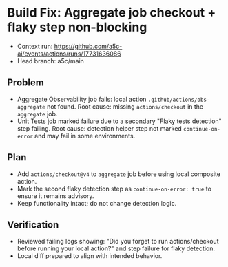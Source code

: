 # Build Fix: Aggregate job checkout + flaky step non-blocking

- Context run: https://github.com/a5c-ai/events/actions/runs/17731636086
- Head branch: a5c/main

## Problem
- Aggregate Observability job fails: local action `.github/actions/obs-aggregate` not found. Root cause: missing `actions/checkout` in the `aggregate` job.
- Unit Tests job marked failure due to a secondary "Flaky tests detection" step failing. Root cause: detection helper step not marked `continue-on-error` and may fail in some environments.

## Plan
- Add `actions/checkout@v4` to `aggregate` job before using local composite action.
- Mark the second flaky detection step as `continue-on-error: true` to ensure it remains advisory.
- Keep functionality intact; do not change detection logic.

## Verification
- Reviewed failing logs showing: "Did you forget to run actions/checkout before running your local action?" and step failure for flaky detection.
- Local diff prepared to align with intended behavior.

